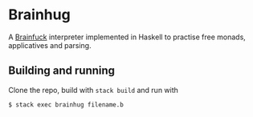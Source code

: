 # Brainhug
A [Brainfuck](https://esolangs.org/wiki/Brainfuck) interpreter implemented in
Haskell to practise free monads, applicatives and parsing.

## Building and running
Clone the repo, build with `stack build` and run with
```
$ stack exec brainhug filename.b
```

